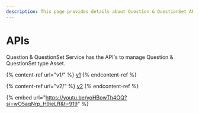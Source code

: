 ```yaml
---
description: This page provides details about Question & QuestionSet API's
---
```


# APIs

Question & QuestionSet Service has the API's to manage Question & QuestionSet type Asset.

{% content-ref url="v1/" %}
[v1](v1/)
{% endcontent-ref %}

{% content-ref url="v2/" %}
[v2](v2/)
{% endcontent-ref %}

{% embed url="https://youtu.be/yoHBowTh4OQ?si=wO5aqNrp_H9ieLff&t=919" %}
